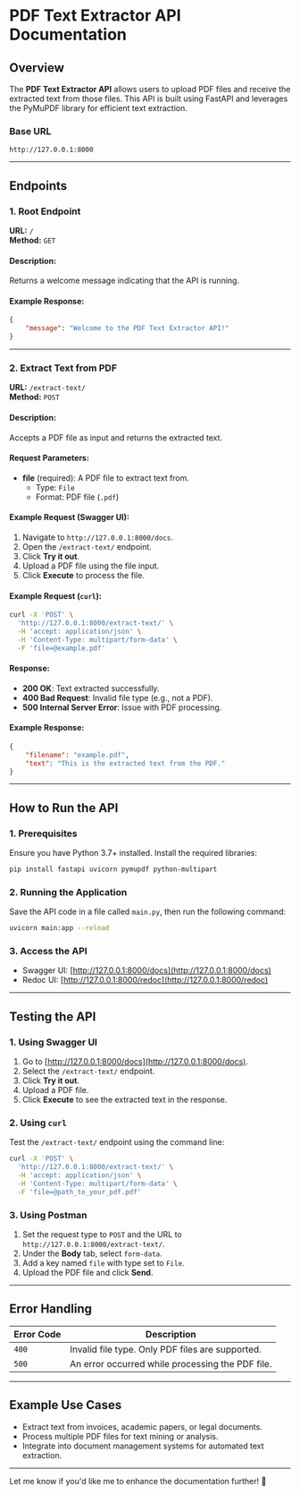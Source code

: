 # **PDF Text Extractor API Documentation**

## **Overview**
The **PDF Text Extractor API** allows users to upload PDF files and receive the extracted text from those files. This API is built using FastAPI and leverages the PyMuPDF library for efficient text extraction.

### **Base URL**
```
http://127.0.0.1:8000
```

---

## **Endpoints**

### **1. Root Endpoint**
**URL:** `/`  
**Method:** `GET`  

#### **Description:**
Returns a welcome message indicating that the API is running.

#### **Example Response:**
```json
{
    "message": "Welcome to the PDF Text Extractor API!"
}
```

---

### **2. Extract Text from PDF**
**URL:** `/extract-text/`  
**Method:** `POST`  

#### **Description:**
Accepts a PDF file as input and returns the extracted text.

#### **Request Parameters:**
- **file** (required): A PDF file to extract text from.  
  - Type: `File`
  - Format: PDF file (`.pdf`)

#### **Example Request (Swagger UI):**
1. Navigate to `http://127.0.0.1:8000/docs`.
2. Open the `/extract-text/` endpoint.
3. Click **Try it out**.
4. Upload a PDF file using the file input.
5. Click **Execute** to process the file.

#### **Example Request (`curl`):**
```bash
curl -X 'POST' \
  'http://127.0.0.1:8000/extract-text/' \
  -H 'accept: application/json' \
  -H 'Content-Type: multipart/form-data' \
  -F 'file=@example.pdf'
```

#### **Response:**
- **200 OK**: Text extracted successfully.
- **400 Bad Request**: Invalid file type (e.g., not a PDF).
- **500 Internal Server Error**: Issue with PDF processing.

#### **Example Response:**
```json
{
    "filename": "example.pdf",
    "text": "This is the extracted text from the PDF."
}
```

---

## **How to Run the API**

### **1. Prerequisites**
Ensure you have Python 3.7+ installed. Install the required libraries:
```bash
pip install fastapi uvicorn pymupdf python-multipart
```

### **2. Running the Application**
Save the API code in a file called `main.py`, then run the following command:
```bash
uvicorn main:app --reload
```

### **3. Access the API**
- Swagger UI: [http://127.0.0.1:8000/docs](http://127.0.0.1:8000/docs)
- Redoc UI: [http://127.0.0.1:8000/redoc](http://127.0.0.1:8000/redoc)

---

## **Testing the API**

### **1. Using Swagger UI**
1. Go to [http://127.0.0.1:8000/docs](http://127.0.0.1:8000/docs).
2. Select the `/extract-text/` endpoint.
3. Click **Try it out**.
4. Upload a PDF file.
5. Click **Execute** to see the extracted text in the response.

### **2. Using `curl`**
Test the `/extract-text/` endpoint using the command line:
```bash
curl -X 'POST' \
  'http://127.0.0.1:8000/extract-text/' \
  -H 'accept: application/json' \
  -H 'Content-Type: multipart/form-data' \
  -F 'file=@path_to_your_pdf.pdf'
```

### **3. Using Postman**
1. Set the request type to `POST` and the URL to `http://127.0.0.1:8000/extract-text/`.
2. Under the **Body** tab, select `form-data`.
3. Add a key named `file` with type set to `File`.
4. Upload the PDF file and click **Send**.

---

## **Error Handling**

| **Error Code** | **Description**                                  |
|----------------|--------------------------------------------------|
| `400`          | Invalid file type. Only PDF files are supported. |
| `500`          | An error occurred while processing the PDF file. |

---

## **Example Use Cases**
- Extract text from invoices, academic papers, or legal documents.
- Process multiple PDF files for text mining or analysis.
- Integrate into document management systems for automated text extraction.

---

Let me know if you'd like me to enhance the documentation further! 🚀
